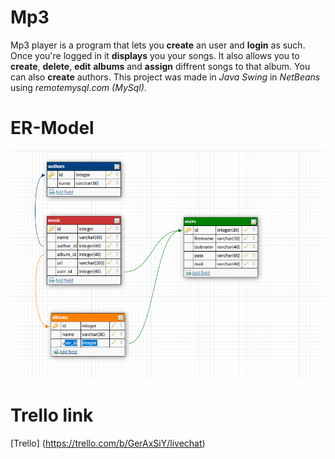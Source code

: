 # __Mp3__
Mp3 player is a program that lets you __create__ an user and __login__ as such. Once you're logged in it __displays__ you your songs. It also allows you to __create__, __delete__, __edit__ __albums__ and __assign__ diffrent songs to that album. You can also __create__ authors. This project was made in _Java Swing_ in _NetBeans_ using _remotemysql.com (MySql)_.

# __ER-Model__
![ER-Model](/Mp3/add/ER.png)


# __Trello link__
[Trello] (https://trello.com/b/GerAxSiY/livechat)
